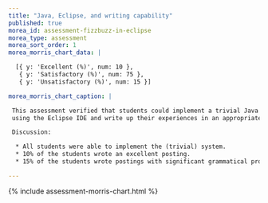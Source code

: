 ```yaml
---
title: "Java, Eclipse, and writing capability"
published: true
morea_id: assessment-fizzbuzz-in-eclipse
morea_type: assessment
morea_sort_order: 1
morea_morris_chart_data: |

  [{ y: 'Excellent (%)', num: 10 },
   { y: 'Satisfactory (%)', num: 75 },
   { y: 'Unsatisfactory (%)', num: 15 }]

morea_morris_chart_caption: |

 This assessment verified that students could implement a trivial Java program 
 using the Eclipse IDE and write up their experiences in an appropriate manner.

 Discussion:  

  * All students were able to implement the (trivial) system. 
  * 10% of the students wrote an excellent posting.
  * 15% of the students wrote postings with significant grammatical problems or without useful insight.

---
```


{%  include assessment-morris-chart.html  %}
